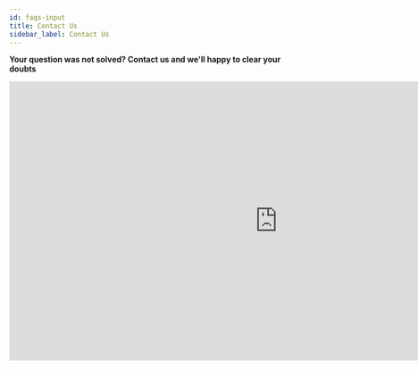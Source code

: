 ```yaml
---
id: faqs-input
title: Contact Us
sidebar_label: Contact Us
---
```


**Your question was not solved? Contact us and we'll happy to clear your doubts**

<iframe width="960" height="500" src="https://demo.qrvey.com/q/aZ83K?iframe=true" frameborder="0" allowfullscreen></iframe>